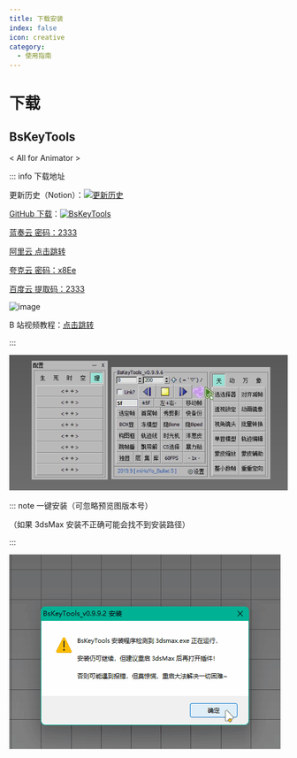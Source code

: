 ```yaml
---
title: 下载安装
index: false
icon: creative
category:
  - 使用指南
---
```


# 下载

## BsKeyTools

< All for Animator >

::: info 下载地址

更新历史（Notion）：[![更新历史](https://img.shields.io/github/v/release/AniBullet/BsKeyTools?display_name=tag&include_prereleases&sort=semver)](https://www.notion.so/bullet4869/4e28c488d5474a9082e164b7c5b6926c)

[GitHub 下载](https://github.com/AniBullet/BsKeyTools)：[![BsKeyTools](https://img.shields.io/badge/BsKeyTools-LatestReleases-success?style=flat-square&logo=github)](https://github.com/AniBullet/BsKeyTools/releases/latest)

[蓝奏云    密码：2333](https://anibullet.lanzoue.com/b07cmnqta)  

[阿里云    点击跳转](https://www.alipan.com/s/tFUkG2D9Z9J)  

[夸克云    密码：x8Ee](https://pan.quark.cn/s/4a0d183b53c5)  

[百度云    提取码：2333](https://pan.baidu.com/s/1WZLgXLid_ga9N-RNPI4N4Q?pwd=2333)  

![image](https://cdn.jsdelivr.net/gh/AnimatorBullet/Blog-cdn@master/images/dl.png)  

B 站视频教程：[点击跳转](https://space.bilibili.com/2031113/channel/collectiondetail?sid=560782)

:::



![image](https://raw.githubusercontent.com/AniBullet/BsKeyTools/main/BsKeyToolsPrev.gif)  



::: note 一键安装（可忽略预览图版本号）

（如果 3dsMax 安装不正确可能会找不到安装路径）

:::

  

![image](https://raw.githubusercontent.com/AniBullet/BsKeyTools/main/SetupPrev.gif)  
